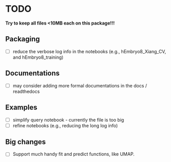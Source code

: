 # TODO

**Try to keep all files <10MB each on this package!!!**

## Packaging
- [ ] reduce the verbose log info in the notebooks (e.g., hEmbryo8_Xiang_CV, 
  and hEmbryo8_training)

## Documentations
- [ ] may consider adding more formal documentations in the docs / readthedocs

## Examples
- [ ] simplify query notebook - currently the file is too big
- [ ] refine notebooks (e.g., reducing the long log info)

## Big changes
- [ ] Support much handy fit and predict functions, like UMAP.

